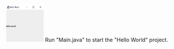 <img src="HelloWorld.PNG" width="100" height="100">
Run "Main.java" to start the "Hello World" project.
